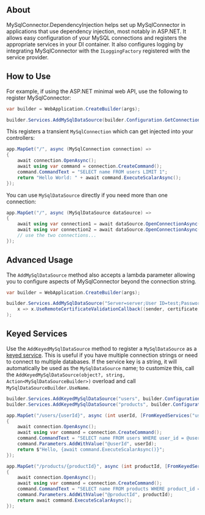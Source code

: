 ## About

MySqlConnector.DependencyInjection helps set up MySqlConnector in applications that use dependency injection, most notably in ASP.NET.
It allows easy configuration of your MySQL connections and registers the appropriate services in your DI container.
It also configures logging by integrating MySqlConnector with the `ILoggingFactory` registered with the service provider.

## How to Use

For example, if using the ASP.NET minimal web API, use the following to register MySqlConnector:

```csharp
var builder = WebApplication.CreateBuilder(args);

builder.Services.AddMySqlDataSource(builder.Configuration.GetConnectionString("Default"));
```

This registers a transient `MySqlConnection` which can get injected into your controllers:

```csharp
app.MapGet("/", async (MySqlConnection connection) =>
{
    await connection.OpenAsync();
    await using var command = connection.CreateCommand();
    command.CommandText = "SELECT name FROM users LIMIT 1";
    return "Hello World: " + await command.ExecuteScalarAsync();
});
```

You can use `MySqlDataSource` directly if you need more than one connection:

```csharp
app.MapGet("/", async (MySqlDataSource dataSource) =>
{
    await using var connection1 = await dataSource.OpenConnectionAsync();
    await using var connection2 = await dataSource.OpenConnectionAsync();
    // use the two connections...
});
```

## Advanced Usage

The `AddMySqlDataSource` method also accepts a lambda parameter allowing you to configure aspects of MySqlConnector beyond the connection string.

```csharp
var builder = WebApplication.CreateBuilder(args);

builder.Services.AddMySqlDataSource("Server=server;User ID=test;Password=test;Database=test",
	x => x.UseRemoteCertificateValidationCallback((sender, certificate, chain, sslPolicyErrors) => { /* custom logic */ })
);
```

## Keyed Services

Use the `AddKeyedMySqlDataSource` method to register a `MySqlDataSource` as a [keyed service](https://learn.microsoft.com/en-us/dotnet/core/whats-new/dotnet-8/runtime#keyed-di-services).
This is useful if you have multiple connection strings or need to connect to multiple databases.
If the service key is a string, it will automatically be used as the `MySqlDataSource` name;
to customize this, call the `AddKeyedMySqlDataSource(object?, string, Action<MySqlDataSourceBuilder>)` overload and call `MySqlDataSourceBuilder.UseName`.

```csharp
builder.Services.AddKeyedMySqlDataSource("users", builder.Configuration.GetConnectionString("Users"));
builder.Services.AddKeyedMySqlDataSource("products", builder.Configuration.GetConnectionString("Products"));

app.MapGet("/users/{userId}", async (int userId, [FromKeyedServices("users")] MySqlConnection connection) =>
{
    await connection.OpenAsync();
    await using var command = connection.CreateCommand();
    command.CommandText = "SELECT name FROM users WHERE user_id = @userId LIMIT 1";
    command.Parameters.AddWithValue("@userId", userId);
    return $"Hello, {await command.ExecuteScalarAsync()}";
});

app.MapGet("/products/{productId}", async (int productId, [FromKeyedServices("products")] MySqlConnection connection) =>
{
    await connection.OpenAsync();
    await using var command = connection.CreateCommand();
    command.CommandText = "SELECT name FROM products WHERE product_id = @productId LIMIT 1";
    command.Parameters.AddWithValue("@productId", productId);
    return await command.ExecuteScalarAsync();
});
```
